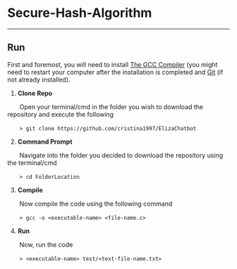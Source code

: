 # Secure-Hash-Algorithm

***
## Run
First and foremost, you will need to install [The GCC Compiler](http://www.codebind.com/cprogramming/install-mingw-windows-10-gcc/) (you might need to restart your computer after the installation is completed and [Git](https://git-scm.com/book/en/v2/Getting-Started-Installing-Git) (if not already installed).

1. **Clone Repo**

&nbsp;&nbsp;&nbsp;&nbsp;&nbsp;&nbsp;&nbsp;Open your terminal/cmd in the folder you wish to download the repository and execute the following

&nbsp;&nbsp;&nbsp;&nbsp;&nbsp;&nbsp;&nbsp;```> git clone https://github.com/cristina1997/ElizaChatbot```

2. **Command Prompt**

&nbsp;&nbsp;&nbsp;&nbsp;&nbsp;&nbsp;&nbsp;Navigate into the folder you decided to download the repository using the terminal/cmd

&nbsp;&nbsp;&nbsp;&nbsp;&nbsp;&nbsp;&nbsp;```> cd FolderLocation```

3. **Compile**

&nbsp;&nbsp;&nbsp;&nbsp;&nbsp;&nbsp;&nbsp;Now compile the code using the following command

&nbsp;&nbsp;&nbsp;&nbsp;&nbsp;&nbsp;&nbsp;```> gcc -o <executable-name> <file-name.c>```

4. **Run**

&nbsp;&nbsp;&nbsp;&nbsp;&nbsp;&nbsp;&nbsp;Now, run the code

&nbsp;&nbsp;&nbsp;&nbsp;&nbsp;&nbsp;&nbsp;```> <executable-name> test/<text-file-name.txt>```
